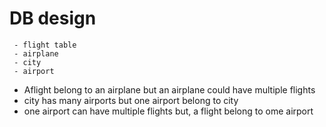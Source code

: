 # DB design
     - flight table
     - airplane 
     - city 
     - airport 
- Aflight belong to an airplane but an airplane could have multiple flights
- city has many airports but one airport belong to city
- one airport can have multiple flights but, a flight belong to ome airport

